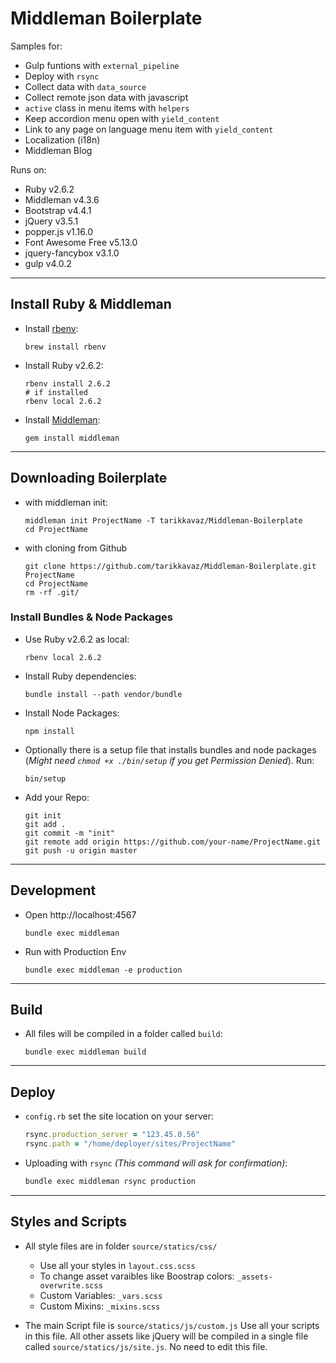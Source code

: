 # Middleman Boilerplate

Samples for:

- Gulp funtions with `external_pipeline`
- Deploy with `rsync`
- Collect data with `data_source`
- Collect remote json data with javascript
- `active` class in menu items with `helpers`
- Keep accordion menu open with `yield_content`
- Link to any page on language menu item with `yield_content` 
- Localization (i18n)
- Middleman Blog 

Runs on:

- Ruby v2.6.2
- Middleman v4.3.6
- Bootstrap v4.4.1
- jQuery v3.5.1
- popper.js v1.16.0
- Font Awesome Free v5.13.0
- jquery-fancybox v3.1.0
- gulp v4.0.2

---




## Install Ruby & Middleman

- Install [rbenv](https://github.com/rbenv/rbenv#installation): 
  
    ```
    brew install rbenv
    ```
- Install Ruby v2.6.2:
    ```
    rbenv install 2.6.2
    # if installed
    rbenv local 2.6.2
    ```
- Install [Middleman](https://middlemanapp.com/):
  
    ```
    gem install middleman
    ```
---


## Downloading Boilerplate


- with middleman init:
    ```
    middleman init ProjectName -T tarikkavaz/Middleman-Boilerplate
    cd ProjectName
    ```
- with cloning from Github
    ``` 
    git clone https://github.com/tarikkavaz/Middleman-Boilerplate.git ProjectName
    cd ProjectName
    rm -rf .git/
    ```


### Install Bundles & Node Packages
- Use Ruby v2.6.2 as local:
    ```
    rbenv local 2.6.2
    ```
- Install Ruby dependencies:
    ```
    bundle install --path vendor/bundle
    ```
- Install Node Packages:
    ```
    npm install
    ```
- Optionally there is a setup file that installs bundles and node packages (_Might need `chmod +x ./bin/setup` if you get  Permission Denied_). Run:
    ```
    bin/setup
    ```
    
- Add your Repo: 
    ```
    git init
    git add .
    git commit -m "init"
    git remote add origin https://github.com/your-name/ProjectName.git
    git push -u origin master
    ```

---


## Development

- Open http://localhost:4567
    ```
    bundle exec middleman
    ```
- Run with Production Env
    ```
    bundle exec middleman -e production
    ```
---


## Build

- All files will be compiled in a folder called `build`:
    ```
    bundle exec middleman build
    ```

---


## Deploy
-  `config.rb` set the site location on your server:
    ```ruby
    rsync.production_server = "123.45.0.56"
    rsync.path = "/home/deployer/sites/ProjectName"
    ```
- Uploading with `rsync` *(This command will ask for confirmation)*: 
    ```bash
    bundle exec middleman rsync production
    ```
---

## Styles and Scripts
- All style files are in folder `source/statics/css/`
    - Use all your styles in `layout.css.scss` 
    - To change asset varaibles like Boostrap colors: `_assets-overwrite.scss`
    - Custom Variables: `_vars.scss`
    - Custom Mixins: `_mixins.scss`

- The main Script file is `source/statics/js/custom.js` 
    Use all your scripts in this file.
    All other assets like jQuery will be compiled in a single file called `source/statics/js/site.js`.
    No need to edit this file. 

